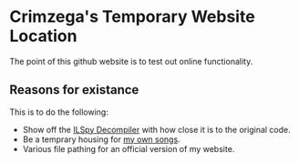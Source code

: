 # Crimzega's Temporary Website Location
The point of this github website is to test out online functionality.

## Reasons for existance
This is to do the following:
- Show off the [ILSpy Decompiler](https://crimzega.github.io/ilspy) with how close it is to the original code.
- Be a temprary housing for [my own songs](https://crimzega.github.io/musiclib/).
- Various file pathing for an official version of my website.
